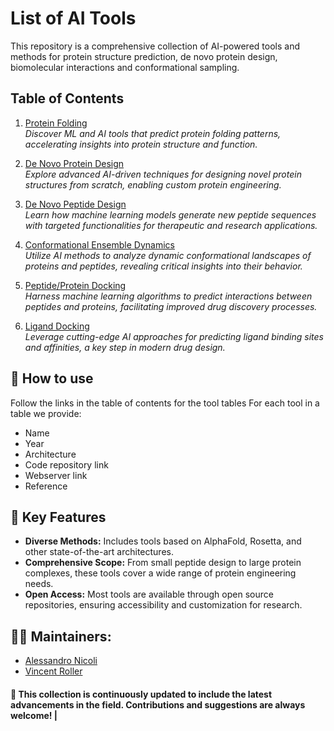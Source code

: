 # List of AI Tools

This repository is a comprehensive collection of AI-powered tools and methods for protein structure prediction, de novo protein design, biomolecular interactions and conformational sampling.

## Table of Contents

1. [Protein Folding](protein-folding/README.md)  
   *Discover ML and AI tools that predict protein folding patterns, accelerating insights into protein structure and function.*

2. [De Novo Protein Design](de-novo-protein-design/README.md)  
   *Explore advanced AI-driven techniques for designing novel protein structures from scratch, enabling custom protein engineering.*

3. [De Novo Peptide Design](de-novo-peptide-design/README.md)  
   *Learn how machine learning models generate new peptide sequences with targeted functionalities for therapeutic and research applications.*

4. [Conformational Ensemble Dynamics](conformational-ensemble-dynamics/README.md)  
   *Utilize AI methods to analyze dynamic conformational landscapes of proteins and peptides, revealing critical insights into their behavior.*

5. [Peptide/Protein Docking](peptide-protein-docking/README.md)  
   *Harness machine learning algorithms to predict interactions between peptides and proteins, facilitating improved drug discovery processes.*

6. [Ligand Docking](ligand-docking/README.md)  
   *Leverage cutting-edge AI approaches for predicting ligand binding sites and affinities, a key step in modern drug design.*


## 📖 How to use

Follow the links in the table of contents for the tool tables
For each tool in a table we provide:
- Name
- Year
- Architecture
- Code repository link
- Webserver link
- Reference

## 🚀 Key Features

- **Diverse Methods:** Includes tools based on AlphaFold, Rosetta, and other state-of-the-art architectures.  
- **Comprehensive Scope:** From small peptide design to large protein complexes, these tools cover a wide range of protein engineering needs.  
- **Open Access:** Most tools are available through open source repositories, ensuring accessibility and customization for research.  

## 👨‍💻 Maintainers:
- [Alessandro Nicoli](https://github.com/anicoli)  
- [Vincent Roller](https://github.com/RollerVincent)

#### 🔨 This collection is continuously updated to include the latest advancements in the field. Contributions and suggestions are always welcome!                         |
